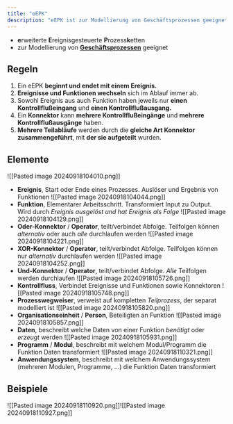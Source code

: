 ```yaml
---
title: "eEPK"
description: "eEPK ist zur Modellierung von Geschäftsprozessen geeignet. Regeln sind Beginn und Ende mit Ereignis, Wechsel von Ereignis und Funktion, Konnektoren. Elemente sind Ereignis, Funktion, Konnektoren, Kontrollfluss, Prozesswegweiser, Organisationseinheit, Daten, Programm, Anwendungssystem."
---
```


- **e**rweiterte **E**reignisgesteuerte **P**rozess**k**etten
- zur Modellierung von **[Geschäftsprozessen](/lerninhalte/geschaeftsprozess)** geeignet

## Regeln
1. Ein eEPK **beginnt und endet mit einem Ereignis.**
2. **Ereignisse und Funktionen wechseln** sich im Ablauf immer ab.
3. Sowohl Ereignis aus auch Funktion haben jeweils nur **einen Kontrollflußeingang** und **einen Kontrollflußausgang.**
4. Ein **Konnektor** kann **mehrere Kontrollflußeingänge** und **mehrere Kontrollflußausgänge** haben.
5. **Mehrere Teilabläufe** werden durch die **gleiche Art Konnektor** **zusammengeführt**, mit **der sie aufgeteilt** wurden.

## Elemente
![[Pasted image 20240918104010.png]]
- **Ereignis**, Start oder Ende eines Prozesses. Auslöser und Ergebnis von Funktionen
![[Pasted image 20240918104044.png]]
- **Funktion**, Elementarer Arbeitsschritt. Transformiert Input zu Output. Wird durch *Ereignis ausgelöst und hat Ereignis als Folge*
![[Pasted image 20240918104129.png]]
- **Oder-Konnektor** / **Operator**, teilt/verbindet Abfolge. Teilfolgen können *alternativ* oder auch *alle* durchlaufen werden
![[Pasted image 20240918104221.png]]
- **XOR-Konnektor** / **Operator**, teilt/verbindet Abfolge. Teilfolgen können nur *alternativ* durchlaufen werden
![[Pasted image 20240918104252.png]]
- **Und-Konnektor** / **Operator**, teilt/verbindet Abfolge. *Alle* Teilfolgen werden durchlaufen 
![[Pasted image 20240918105726.png]]
- **Kontrollfluss**, Verbindet Ereignisse und Funktionen sowie Konnektoren
![[Pasted image 20240918105748.png]]
- **Prozesswegweiser**, verweist auf kompletten *Teilprozess*, der separat modelliert ist
![[Pasted image 20240918105820.png]]
- **Organisationseinheit** / **Person**, Beteiligten an Funktion
![[Pasted image 20240918105857.png]]
- **Daten**, beschreibt welche Daten von einer Funktion *benötigt* oder *erzeugt* werden
![[Pasted image 20240918105931.png]]
- **Programm** / **Modul**, beschreibt mit welchem Modul/Programm die Funktion Daten transformiert
![[Pasted image 20240918110321.png]]
- **Anwendungssystem**, beschreibt mit welchem Anwendungssystem (mehreren Modulen, Programme, ...) die Funktion Daten transformiert

## Beispiele

![[Pasted image 20240918110920.png]]![[Pasted image 20240918110927.png]]